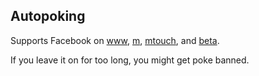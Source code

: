 ## Autopoking

Supports Facebook on [www](https://www.facebook.com/pokes/), [m](https://m.facebook.com/pokes/), [mtouch](https://touch.facebook.com/pokes/), and [beta](https://beta.facebook.com/pokes/).

If you leave it on for too long, you might get poke banned.
